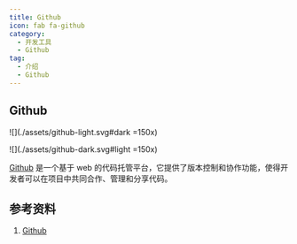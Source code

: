 ```yaml
---
title: Github
icon: fab fa-github
category:
  - 开发工具
  - Github
tag:
  - 介绍
  - Github
---
```


## Github

![](./assets/github-light.svg#dark =150x)

![](./assets/github-dark.svg#light =150x)

[Github](https://help.github.com/cn) 是一个基于 web 的代码托管平台，它提供了版本控制和协作功能，使得开发者可以在项目中共同合作、管理和分享代码。


## 参考资料

1. [Github](https://help.github.com/cn)

